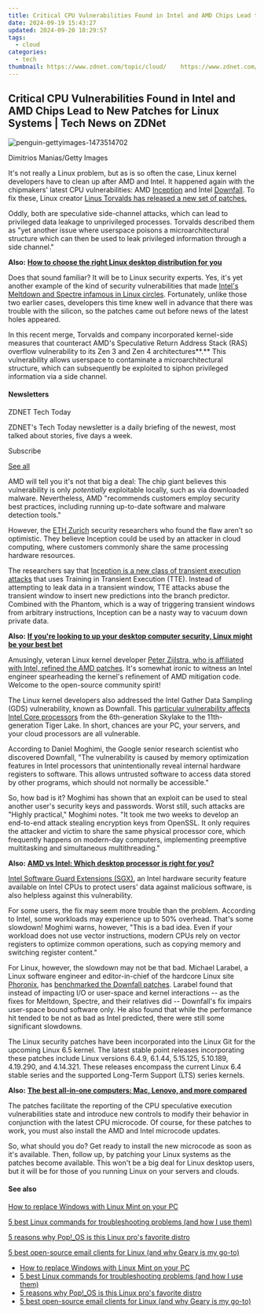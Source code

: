 ```yaml
---
title: Critical CPU Vulnerabilities Found in Intel and AMD Chips Lead to New Patches for Linux Systems | Tech News on ZDNet
date: 2024-09-19 15:43:27
updated: 2024-09-20 10:29:57
tags:
  - cloud
categories:
  - tech
thumbnail: https://www.zdnet.com/topic/cloud/    https://www.zdnet.com/a/img/resize/51145981afa00deb9d3fc2dad425716f71e5523d/2023/08/10/a237ed07-d113-4519-86bd-956dc030e76d/penguin-gettyimages-1473514702.jpg?width=170&height=96&fit=crop&auto=webp
---
```


## Critical CPU Vulnerabilities Found in Intel and AMD Chips Lead to New Patches for Linux Systems | Tech News on ZDNet

![penguin-gettyimages-1473514702](https://www.zdnet.com/a/img/resize/85c723141a0f13d36023f9e495157d6a6a6d339f/2023/08/10/a237ed07-d113-4519-86bd-956dc030e76d/penguin-gettyimages-1473514702.jpg?auto=webp&width=1280)

Dimitrios Manias/Getty Images

It's not really a Linux problem, but as is so often the case, Linux kernel developers have to clean up after AMD and Intel. It happened again with the chipmakers' latest CPU vulnerabilities: AMD [Inception](https://www.amd.com/en/resources/product-security/bulletin/amd-sb-7005.html) and Intel [Downfall](https://downfall.page/). To fix these, Linux creator [Linus Torvalds has released a new set of patches.](https://git.kernel.org/pub/scm/linux/kernel/git/torvalds/linux.git/commit/?id=138bcddb86d8a4f842e4ed6f0585abc9b1a764ff)

Oddly, both are speculative side-channel attacks, which can lead to privileged data leakage to unprivileged processes. Torvalds described them as "yet another issue where userspace poisons a microarchitectural structure which can then be used to leak privileged information through a side channel."

**Also:** [**How to choose the right Linux desktop distribution for you**](https://www.zdnet.com/article/how-to-choose-the-right-linux-desktop-distribution-for-you/)

Does that sound familiar? It will be to Linux security experts. Yes, it's yet another example of the kind of security vulnerabilities that made [Intel's Meltdown and Spectre infamous in Linux circles](https://www.zdnet.com/article/how-linux-is-dealing-with-meltdown-and-spectre/). Fortunately, unlike those two earlier cases, developers this time knew well in advance that there was trouble with the silicon, so the patches came out before news of the latest holes appeared. 

In this recent merge, Torvalds and company incorporated kernel-side measures that counteract AMD's Speculative Return Address Stack (RAS) overflow vulnerability to its Zen 3 and Zen 4 architectures**.** This vulnerability allows userspace to contaminate a microarchitectural structure, which can subsequently be exploited to siphon privileged information via a side channel. 

#### Newsletters

ZDNET Tech Today

ZDNET's Tech Today newsletter is a daily briefing of the newest, most talked about stories, five days a week.

 Subscribe

[See all](https://www.zdnet.com/newsletters/)

AMD will tell you it's not that big a deal: The chip giant believes this vulnerability is only _potentially_ exploitable locally, such as via downloaded malware. Nevertheless, AMD "recommends customers employ security best practices, including running up-to-date software and malware detection tools."

However, the [ETH Zurich](https://css.ethz.ch/en/) security researchers who found the flaw aren't so optimistic. They believe Inception could be used by an attacker in cloud computing, where customers commonly share the same processing hardware resources.

The researchers say that [Inception is a new class of transient execution attacks](https://comsec.ethz.ch/research/microarch/inception/) that uses Training in Transient Execution (TTE). Instead of attempting to leak data in a transient window, TTE attacks abuse the transient window to insert new predictions into the branch predictor. Combined with the Phantom, which is a way of triggering transient windows from arbitrary instructions, Inception can be a nasty way to vacuum down private data. 

**Also:** [**If you're looking to up your desktop computer security, Linux might be your best bet**](https://www.zdnet.com/article/if-youre-looking-to-up-your-desktop-computer-security-linux-might-be-your-best-bet/)

Amusingly, veteran Linux kernel developer [Peter Zijlstra, who is affiliated with Intel, refined the AMD patches](https://lore.kernel.org/lkml/20230809071218.000335006@infradead.org/T/#m67fc62b9e46b5fadf1876dcd142604a443a64e1b). It's somewhat ironic to witness an Intel engineer spearheading the kernel's refinement of AMD mitigation code. Welcome to the open-source community spirit!

The Linux kernel developers also addressed the Intel Gather Data Sampling (GDS) vulnerability, known as Downfall. This [particular vulnerability affects Intel Core processors](https://www.intel.com/content/www/us/en/developer/topic-technology/software-security-guidance/processors-affected-consolidated-product-cpu-model.html) from the 6th-generation Skylake to the 11th-generation Tiger Lake. In short, chances are your PC, your servers, and your cloud processors are all vulnerable. 

According to Daniel Moghimi, the Google senior research scientist who discovered Downfall, "The vulnerability is caused by memory optimization features in Intel processors that unintentionally reveal internal hardware registers to software. This allows untrusted software to access data stored by other programs, which should not normally be accessible." 

So, how bad is it? Moghimi has shown that an exploit can be used to steal another user's security keys and passwords. Worst still, such attacks are "Highly practical," Moghimi notes. "It took me two weeks to develop an end-to-end attack stealing encryption keys from OpenSSL. It only requires the attacker and victim to share the same physical processor core, which frequently happens on modern-day computers, implementing preemptive multitasking and simultaneous multithreading."

**Also:** [**AMD vs Intel: Which desktop processor is right for you?**](https://www.zdnet.com/article/amd-vs-intel-which-desktop-processor-is-right-for-you/)

[Intel Software Guard Extensions (SGX)](https://www.intel.com/content/www/us/en/architecture-and-technology/software-guard-extensions.html), an Intel hardware security feature available on Intel CPUs to protect users' data against malicious software, is also helpless against this vulnerability.

For some users, the fix may seem more trouble than the problem. According to Intel, some workloads may experience up to 50% overhead. That's some slowdown! Moghimi warns, however, "This is a bad idea. Even if your workload does not use vector instructions, modern CPUs rely on vector registers to optimize common operations, such as copying memory and switching register content." 

For Linux, however, the slowdown may not be that bad. Michael Larabel, a Linux software engineer and editor-in-chief of the hardcore Linux site [Phoronix](https://www.phoronix.com/), has [benchmarked the Downfall patches](https://www.phoronix.com/review/intel-downfall-benchmarks). Larabel found that instead of impacting I/O or user-space and kernel interactions -- as the fixes for Meltdown, Spectre, and their relatives did -- Downfall's fix impairs user-space bound software only. He also found that while the performance hit tended to be not as bad as Intel predicted, there were still some significant slowdowns.

The Linux security patches have been incorporated into the Linux Git for the upcoming Linux 6.5 kernel. The latest stable point releases incorporating these patches include Linux versions 6.4.9, 6.1.44, 5.15.125, 5.10.189, 4.19.290, and 4.14.321\. These releases encompass the current Linux 6.4 stable series and the supported Long-Term Support (LTS) series kernels. 

**Also:** [**The best all-in-one computers: Mac, Lenovo, and more compared**](https://www.zdnet.com/article/best-all-in-one-computer/)

The patches facilitate the reporting of the CPU speculative execution vulnerabilities state and introduce new controls to modify their behavior in conjunction with the latest CPU microcode. Of course, for these patches to work, you must also install the AMD and Intel microcode updates.

So, what should you do? Get ready to install the new microcode as soon as it's available. Then, follow up, by patching your Linux systems as the patches become available. This won't be a big deal for Linux desktop users, but it will be for those of you running Linux on your servers and clouds. 

#### See also

[How to replace Windows with Linux Mint on your PC](https://www.zdnet.com/article/how-to-replace-windows-with-linux-mint-on-your-pc/ "How to replace Windows with Linux Mint on your PC")

[5 best Linux commands for troubleshooting problems (and how I use them)](https://www.zdnet.com/article/5-best-linux-commands-for-troubleshooting-problems-and-how-i-use-them/ "5 best Linux commands for troubleshooting problems (and how I use them)")

[5 reasons why Pop!\_OS is this Linux pro's favorite distro](https://www.zdnet.com/article/5-reasons-why-pop-os-is-this-linux-pros-favorite-distro/ "5 reasons why Pop!_OS is this Linux pro's favorite distro")

[5 best open-source email clients for Linux (and why Geary is my go-to)](https://www.zdnet.com/article/5-best-open-source-email-clients-for-linux-and-why-geary-is-my-go-to/ "5 best open-source email clients for Linux (and why Geary is my go-to)")

* [How to replace Windows with Linux Mint on your PC](https://www.zdnet.com/article/how-to-replace-windows-with-linux-mint-on-your-pc/ "How to replace Windows with Linux Mint on your PC")
* [5 best Linux commands for troubleshooting problems (and how I use them)](https://www.zdnet.com/article/5-best-linux-commands-for-troubleshooting-problems-and-how-i-use-them/ "5 best Linux commands for troubleshooting problems (and how I use them)")
* [5 reasons why Pop!\_OS is this Linux pro's favorite distro](https://www.zdnet.com/article/5-reasons-why-pop-os-is-this-linux-pros-favorite-distro/ "5 reasons why Pop!_OS is this Linux pro's favorite distro")
* [5 best open-source email clients for Linux (and why Geary is my go-to)](https://www.zdnet.com/article/5-best-open-source-email-clients-for-linux-and-why-geary-is-my-go-to/ "5 best open-source email clients for Linux (and why Geary is my go-to)")

<ins class="adsbygoogle"
     style="display:block"
     data-ad-format="autorelaxed"
     data-ad-client="ca-pub-7571918770474297"
     data-ad-slot="1223367746"></ins>



<ins class="adsbygoogle"
     style="display:block"
     data-ad-client="ca-pub-7571918770474297"
     data-ad-slot="8358498916"
     data-ad-format="auto"
     data-full-width-responsive="true"></ins>
